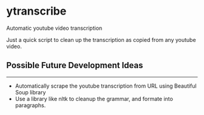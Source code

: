 # ytranscribe
Automatic youtube video transcription

Just a quick script to clean up the transcription as copied from any youtube video.

## Possible Future Development Ideas
----
* Automatically scrape the youtube transcription from URL using Beautiful Soup library
* Use a library like nltk to cleanup the grammar, and formate into paragraphs. 